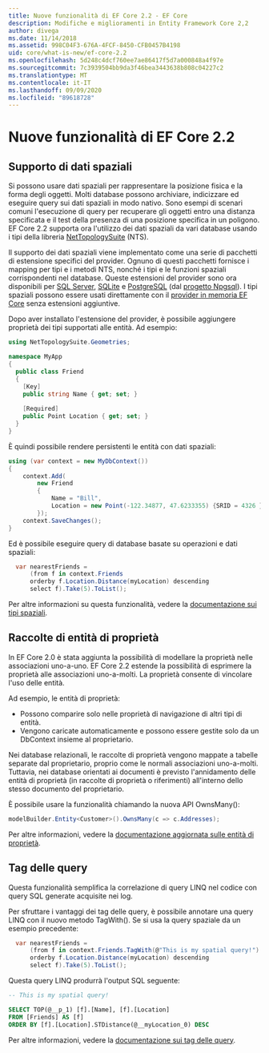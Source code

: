```yaml
---
title: Nuove funzionalità di EF Core 2.2 - EF Core
description: Modifiche e miglioramenti in Entity Framework Core 2,2
author: divega
ms.date: 11/14/2018
ms.assetid: 998C04F3-676A-4FCF-8450-CFB0457B4198
uid: core/what-is-new/ef-core-2.2
ms.openlocfilehash: 5d248c4dcf760ee7ae86417f5d7a000848a4f97e
ms.sourcegitcommit: 7c3939504bb9da3f46bea3443638b808c04227c2
ms.translationtype: MT
ms.contentlocale: it-IT
ms.lasthandoff: 09/09/2020
ms.locfileid: "89618728"
---
```

# <a name="new-features-in-ef-core-22"></a>Nuove funzionalità di EF Core 2.2

## <a name="spatial-data-support"></a>Supporto di dati spaziali

Si possono usare dati spaziali per rappresentare la posizione fisica e la forma degli oggetti.
Molti database possono archiviare, indicizzare ed eseguire query sui dati spaziali in modo nativo.
Sono esempi di scenari comuni l'esecuzione di query per recuperare gli oggetti entro una distanza specificata e il test della presenza di una posizione specifica in un poligono.
EF Core 2.2 supporta ora l'utilizzo dei dati spaziali da vari database usando i tipi della libreria [NetTopologySuite](https://github.com/NetTopologySuite/NetTopologySuite) (NTS).

Il supporto dei dati spaziali viene implementato come una serie di pacchetti di estensione specifici del provider.
Ognuno di questi pacchetti fornisce i mapping per tipi e i metodi NTS, nonché i tipi e le funzioni spaziali corrispondenti nel database.
Queste estensioni del provider sono ora disponibili per [SQL Server](https://www.nuget.org/packages/Microsoft.EntityFrameworkCore.SqlServer.NetTopologySuite/), [SQLite](https://www.nuget.org/packages/Microsoft.EntityFrameworkCore.Sqlite.NetTopologySuite/) e [PostgreSQL](https://www.nuget.org/packages/Npgsql.EntityFrameworkCore.PostgreSQL.NetTopologySuite/) (dal [progetto Npgsql](https://www.npgsql.org/)).
I tipi spaziali possono essere usati direttamente con il [provider in memoria EF Core](xref:core/providers/in-memory/index) senza estensioni aggiuntive.

Dopo aver installato l'estensione del provider, è possibile aggiungere proprietà dei tipi supportati alle entità. Ad esempio:

``` csharp
using NetTopologySuite.Geometries;

namespace MyApp
{
  public class Friend
  {
    [Key]
    public string Name { get; set; }
  
    [Required]
    public Point Location { get; set; }
  }
}
```

È quindi possibile rendere persistenti le entità con dati spaziali:

``` csharp
using (var context = new MyDbContext())
{
    context.Add(
        new Friend
        {
            Name = "Bill",
            Location = new Point(-122.34877, 47.6233355) {SRID = 4326 }
        });
    context.SaveChanges();
}
```

Ed è possibile eseguire query di database basate su operazioni e dati spaziali:

``` csharp
  var nearestFriends =
      (from f in context.Friends
      orderby f.Location.Distance(myLocation) descending
      select f).Take(5).ToList();
```

Per altre informazioni su questa funzionalità, vedere la [documentazione sui tipi spaziali](xref:core/modeling/spatial).

## <a name="collections-of-owned-entities"></a>Raccolte di entità di proprietà

In EF Core 2.0 è stata aggiunta la possibilità di modellare la proprietà nelle associazioni uno-a-uno.
EF Core 2.2 estende la possibilità di esprimere la proprietà alle associazioni uno-a-molti.
La proprietà consente di vincolare l'uso delle entità.

Ad esempio, le entità di proprietà:

- Possono comparire solo nelle proprietà di navigazione di altri tipi di entità.
- Vengono caricate automaticamente e possono essere gestite solo da un DbContext insieme al proprietario.

Nei database relazionali, le raccolte di proprietà vengono mappate a tabelle separate dal proprietario, proprio come le normali associazioni uno-a-molti.
Tuttavia, nei database orientati ai documenti è previsto l'annidamento delle entità di proprietà (in raccolte di proprietà o riferimenti) all'interno dello stesso documento del proprietario.

È possibile usare la funzionalità chiamando la nuova API OwnsMany():

``` csharp
modelBuilder.Entity<Customer>().OwnsMany(c => c.Addresses);
```

Per altre informazioni, vedere la [documentazione aggiornata sulle entità di proprietà](xref:core/modeling/owned-entities#collections-of-owned-types).

## <a name="query-tags"></a>Tag delle query

Questa funzionalità semplifica la correlazione di query LINQ nel codice con query SQL generate acquisite nei log.

Per sfruttare i vantaggi dei tag delle query, è possibile annotare una query LINQ con il nuovo metodo TagWith().
Se si usa la query spaziale da un esempio precedente:

``` csharp
  var nearestFriends =
      (from f in context.Friends.TagWith(@"This is my spatial query!")
      orderby f.Location.Distance(myLocation) descending
      select f).Take(5).ToList();
```

Questa query LINQ produrrà l'output SQL seguente:

``` sql
-- This is my spatial query!

SELECT TOP(@__p_1) [f].[Name], [f].[Location]
FROM [Friends] AS [f]
ORDER BY [f].[Location].STDistance(@__myLocation_0) DESC
```

Per altre informazioni, vedere la [documentazione sui tag delle query](xref:core/querying/tags).
